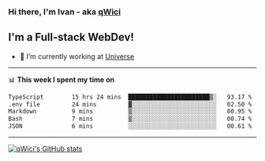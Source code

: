 ### Hi there, I'm Ivan - aka [qWici][website]

## I'm a Full-stack WebDev!
- 🔭 I’m currently working at [Universe][universe]

---

📊 **This week I spent my time on**
<!--START_SECTION:waka-->

```txt
TypeScript        15 hrs 24 mins  ███████████████████████▒░   93.17 %
.env file         24 mins         ▓░░░░░░░░░░░░░░░░░░░░░░░░   02.50 %
Markdown          9 mins          ▒░░░░░░░░░░░░░░░░░░░░░░░░   00.95 %
Bash              7 mins          ▒░░░░░░░░░░░░░░░░░░░░░░░░   00.74 %
JSON              6 mins          ░░░░░░░░░░░░░░░░░░░░░░░░░   00.61 %
```

<!--END_SECTION:waka-->

---

[![qWici's GitHub stats](https://github-readme-stats.vercel.app/api?username=qWici)](https://github.com/qWici/github-readme-stats)

[website]: https://devkucher.com
[twitter]: https://twitter.com/KucherDev
[linkedin]: https://www.linkedin.com/in/ivankucher
[universe]: https://universeapps.limited
